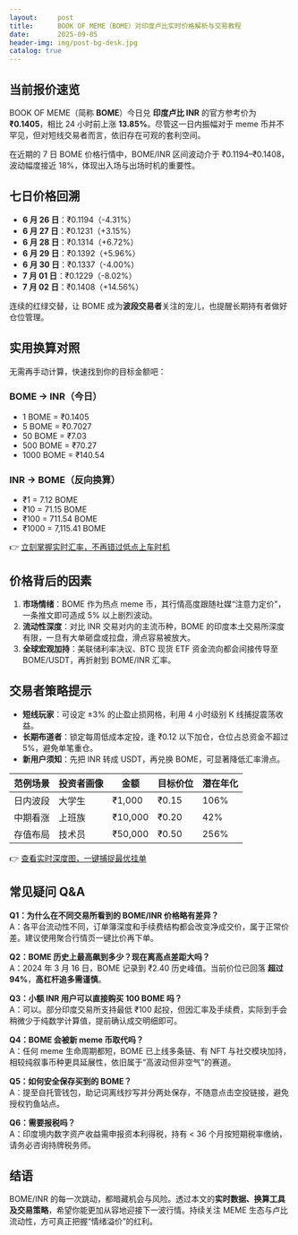 ```yaml
---
layout:     post
title:      BOOK OF MEME（BOME）对印度卢比实时价格解析与交易教程
date:       2025-09-05
header-img: img/post-bg-desk.jpg
catalog: true
---
```


## 当前报价速览
BOOK OF MEME（简称 **BOME**）今日兑 **印度卢比 INR** 的官方参考价为 **₹0.1405**，相比 24 小时前上涨 **13.85%**。尽管这一日内振幅对于 meme 币并不罕见，但对短线交易者而言，依旧存在可观的套利空间。  

在近期的 7 日 BOME 价格行情中，BOME/INR 区间波动介于 ₹0.1194–₹0.1408，波动幅度接近 18%，体现出入场与出场时机的重要性。

## 七日价格回溯
- **6 月 26 日**：₹0.1194（-4.31%）  
- **6 月 27 日**：₹0.1231（+3.15%）  
- **6 月 28 日**：₹0.1314（+6.72%）  
- **6 月 29 日**：₹0.1392（+5.96%）  
- **6 月 30 日**：₹0.1337（-4.00%）  
- **7 月 01 日**：₹0.1229（-8.02%）  
- **7 月 02 日**：₹0.1408（+14.56%）  

连续的红绿交替，让 BOME 成为**波段交易者**关注的宠儿，也提醒长期持有者做好仓位管理。

## 实用换算对照
无需再手动计算，快速找到你的目标金额吧：

### BOME → INR（今日）
- 1 BOME = ₹0.1405  
- 5 BOME = ₹0.7027  
- 50 BOME = ₹7.03  
- 500 BOME = ₹70.27  
- 1000 BOME = ₹140.54  

### INR → BOME（反向换算）
- ₹1 = 7.12 BOME  
- ₹10 = 71.15 BOME  
- ₹100 = 711.54 BOME  
- ₹1000 = 7,115.41 BOME  

👉 [立刻掌握实时汇率，不再错过低点上车时机](https://okxdog.com/)

## 价格背后的因素
1. **市场情绪**：BOME 作为热点 meme 币，其行情高度跟随社媒“注意力定价”，一条推文即可造成 5% 以上剧烈波动。  
2. **流动性深度**：对比 INR 交易对内的主流币种，BOME 的印度本土交易所深度有限，一旦有大单砸盘或拉盘，滑点容易被放大。  
3. **全球宏观加持**：美联储利率决议、BTC 现货 ETF 资金流向都会间接传导至 BOME/USDT，再折射到 BOME/INR 汇率。  

## 交易者策略提示
- **短线玩家**：可设定 ±3% 的止盈止损网格，利用 4 小时级别 K 线捕捉震荡收益。  
- **长期布道者**：锁定每周低成本定投，逢 ₹0.12 以下加仓，仓位占总资金不超过 5%，避免单笔重仓。  
- **新用户须知**：先把 INR 转成 USDT，再兑换 BOME，可显著降低汇率滑点。  

| 范例场景 | 投资者画像 | 金额 | 目标价位 | 潜在年化 |
| --- | --- | --- | --- | --- |
| 日内波段 | 大学生 | ₹1,000 | ₹0.15 | 106% |
| 中期看涨 | 上班族 | ₹10,000 | ₹0.20 | 42% |
| 存值布局 | 技术员 | ₹50,000 | ₹0.50 | 256% |

👉 [查看实时深度图，一键捕捉最优挂单](https://okxdog.com/)

## 常见疑问 Q&A
**Q1：为什么在不同交易所看到的 BOME/INR 价格略有差异？**  
A：各平台流动性不同，订单簿深度和手续费结构都会改变净成交价，属于正常价差。建议使用聚合行情页一键比价再下单。

**Q2：BOME 历史上最高飙到多少？现在离高点差距大吗？**  
A：2024 年 3 月 16 日，BOME 记录到 ₹2.40 历史峰值。当前价位已回落 **超过 94%**，**高杠杆追多需谨慎**。

**Q3：小额 INR 用户可以直接购买 100 BOME 吗？**  
A：可以。部分印度交易所支持最低 ₹100 起投，但因汇率及手续费，实际到手会稍微少于纯数学计算值，提前确认成交明细即可。

**Q4：BOME 会被新 meme 币取代吗？**  
A：任何 meme 生命周期都短，BOME 已上线多条链、有 NFT 与社交模块加持，相较纯叙事币种更具延展性，依旧属于“高波动但非空气”的赛道。

**Q5：如何安全保存买到的 BOME？**  
A：提至自托管钱包，助记词离线抄写并分两处保存，不随意点击空投链接，避免授权钓鱼站点。

**Q6：需要报税吗？**  
A：印度境内数字资产收益需申报资本利得税，持有 < 36 个月按短期税率缴纳，请务必咨询持牌税务师。

## 结语
BOME/INR 的每一次跳动，都暗藏机会与风险。透过本文的**实时数据、换算工具及交易策略**，希望你能更加从容地迎接下一波行情。持续关注 MEME 生态与卢比流动性，方可真正把握“情绪溢价”的红利。